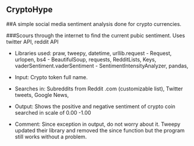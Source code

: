 ## CryptoHype
##A simple social media sentiment analysis done for crypto currencies. 

###Scours through the internet to find the current pubic sentiment.
Uses twitter API, reddit API

- Libraries used:
praw,
tweepy,
datetime,
urllib.request - Request, urlopen,
bs4 - BeautifulSoup,
requests,
RedditLists,
Keys,
vaderSentiment.vaderSentiment - SentimentIntensityAnalyzer,
pandas,

- Input:
Crypto token full name.

- Searches in:
Subreddits from Reddit .com (customizable list),
Twitter tweets,
Google News,

- Output:
Shows the positive and negative sentiment of crypto coin searched in scale of 0.00 -1.00

- Comment:
Since exception in output, do not worry about it. Tweepy updated their library and removed the since function but the program still works without a problem.
